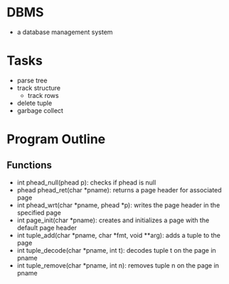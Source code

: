 # DBMS
- a database management system

# Tasks
- parse tree
- track structure
    - track rows
- delete tuple
- garbage collect

# Program Outline
## Functions
- int phead_null(phead p): checks if phead is null
- phead phead_ret(char *pname): returns a page header for associated page
- int phead_wrt(char *pname, phead *p): writes the page header in the specified page
- int page_init(char *pname): creates and initializes a page with the default page header
- int tuple_add(char *pname, char *fmt, void **arg): adds a tuple to the page
- int tuple_decode(char *pname, int t): decodes tuple t on the page in pname
- int tuple_remove(char *pname, int n): removes tuple n on the page in pname
